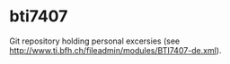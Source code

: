 bti7407
=======

Git repository holding personal excersies (see http://www.ti.bfh.ch/fileadmin/modules/BTI7407-de.xml).
